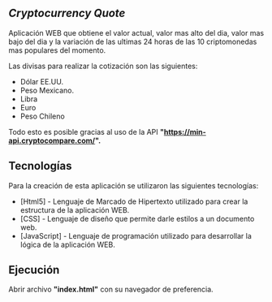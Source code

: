 ## _Cryptocurrency Quote_ 

Aplicación WEB que obtiene el valor actual, valor mas alto del dia, valor mas bajo del dia y la variación de las ultimas 24 horas de las 10 criptomonedas mas populares del momento.

Las divisas para realizar la cotización son las siguientes:
- Dólar EE.UU.
- Peso Mexicano.
- Libra
- Euro
- Peso Chileno

Todo esto es posible gracias al uso de la API __"https://min-api.cryptocompare.com/".__

## Tecnologías
Para la creación de esta aplicación se utilizaron las siguientes tecnologías:

- [Html5] - Lenguaje de Marcado de Hipertexto utilizado para crear la estructura de la aplicación WEB. 
- [CSS] - Lenguaje de diseño que permite darle estilos a un documento web.
- [JavaScript] - Lenguaje de programación utilizado para desarrollar la lógica de la aplicación WEB.

## Ejecución
Abrir archivo __"index.html"__ con su navegador de preferencia.
